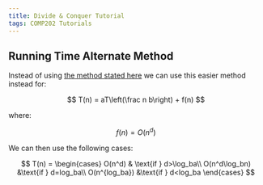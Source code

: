 ```yaml
---
title: Divide & Conquer Tutorial
tags: COMP202 Tutorials
---
```

## Running Time Alternate Method
Instead of using [the method stated here]({{site.baseurl}}/comp202/lectures/2022/02/22/1.html#general-method) we can use this easier method instead for:

$$
T(n) = aT\left(\frac n b\right) + f(n)
$$

where:

$$
f(n) = O(n^d)
$$

We can then use the following cases:

$$
T(n) =
\begin{cases}
O(n^d) & \text{if } d>\log_ba\\
O(n^d\log_bn) &\text{if } d=log_ba\\
O(n^{log_ba}) &\text{if } d<log_ba
\end{cases}
$$